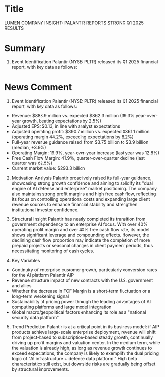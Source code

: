 # Title
LUMEN COMPANY INSIGHT: PALANTIR REPORTS STRONG Q1 2025 RESULTS

# Summary
1. Event Identification
Palantir (NYSE: PLTR) released its Q1 2025 financial report, with key data as follows:

# News Comment
1. Event Identification
Palantir (NYSE: PLTR) released its Q1 2025 financial report, with key data as follows:

- Revenue: $883.9 million vs. expected $862.3 million (39.3% year-over-year growth, beating expectations by 2.5%)
- Adjusted EPS: $0.13, in line with analyst expectations
- Adjusted operating profit: $390.7 million vs. expected $361.1 million (operating margin 44.2%, exceeding expectations by 8.2%)
- Full-year revenue guidance raised: from $3.75 billion to $3.9 billion (median, +3.9%)
- Operating Margin: 19.9%, year-over-year increase (last year was 12.8%)
- Free Cash Flow Margin: 41.9%, quarter-over-quarter decline (last quarter was 62.5%)
- Current market value: $293.3 billion

2. Motivation Analysis
Palantir proactively raised its full-year guidance, showcasing strong growth confidence and aiming to solidify its "dual engine of AI defense and enterprise" market positioning. The company also maintains strong profit margins and high free cash flow, reflecting its focus on controlling operational costs and expanding large client revenue sources to enhance financial stability and strengthen institutional investor confidence.

3. Structural Insight
Palantir has nearly completed its transition from government dependency to an enterprise AI focus. With over 40% operating profit margin and over 40% free cash flow rate, its model shows significant leverage and compounding effects. However, the declining cash flow proportion may indicate the completion of more prepaid projects or seasonal changes in client payment periods, thus necessitating monitoring of cash cycles.

4. Key Variables
- Continuity of enterprise customer growth, particularly conversion rates for the AI platform Palantir AIP
- Revenue structure impact of new contracts with the U.S. government and allies
- Whether the decrease in FCF Margin is a short-term fluctuation or a long-term weakening signal
- Sustainability of pricing power through the leading advantages of AI computing platforms and large model integration
- Global macro/geopolitical factors enhancing its role as a "national security data platform"

5. Trend Prediction
Palantir is at a critical point in its business model: if AIP products achieve large-scale enterprise deployment, revenue will shift from project-based to subscription-based steady growth, continually driving up profit margins and valuation center. In the medium term, while the valuation is already high, as long as revenue growth continues to exceed expectations, the company is likely to exemplify the dual pricing logic of "AI infrastructure + defense data platform." High beta characteristics still exist, but downside risks are gradually being offset by structural improvements.
